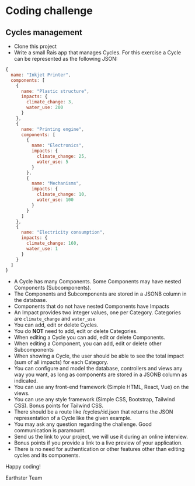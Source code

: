# Coding challenge 

## Cycles management

- Clone this project 
- Write a small Rais app that manages Cycles. For this exercise a Cycle can be represented as the 
  following JSON:

```javascript
{
  name: "Inkjet Printer",
  components: [
    {
      name: "Plastic structure",
      impacts: {
        climate_change: 3,
        water_use: 200
      }
    },
    {
      name: "Printing engine",
      components: [
        {
          name: "Electronics",
          impacts: {
            climate_change: 25,
            water_use: 5
          }
        },
        {
          name: "Mechanisms",
          impacts: {
            climate_change: 10,
            water_use: 100
          }
        }
      ]
    },
    {
      name: "Electricity consumption",
      impacts: {
        climate_change: 160,
        water_use: 1
      }
    }
  ]
}
```

- A Cycle has many Components. Some Components may have nested Components (Subcomponents).
- The Components and Subcomponents are stored in a JSONB column in the database.
- Components that do not have nested Components have Impacts
- An Impact provides two integer values, one per Category. Categories are `climate_change` and `water_use`
- You can add, edit or delete Cycles.
- You do **NOT** need to add, edit or delete Categories.
- When editing a Cycle you can add, edit or delete Components.
- When editing a Component, you can add, edit or delete other Subcomponents
- When showing a Cycle, the user should be able to see the total impact (sum of all impacts) for each Category.
- You can configure and model the database, controllers and views any way you want, as long as components are stored in a JSONB column as indicated.
- You can use any front-end framework (Simple HTML, React, Vue) on the views. 
- You can use any style framework (Simple CSS, Bootstrap, Tailwind CSS). Bonus points for Tailwind CSS.
- There should be a route like /cycles/:id.json that returns the JSON representation of a Cycle
  like the given example.
- You may ask any question regarding the challenge. Good communication is paramount.
- Send us the link to your project, we will use it during an online interview.
- Bonus points if you provide a link to a live preview of your application.
- There is no need for authentication or other features other than editing cycles and its components.

Happy coding!

Earthster Team
